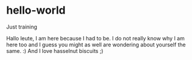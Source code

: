 # hello-world
Just training

Hallo leute,
I am here because I had to be. I do not really know why I am here too and I guess you might as well are wondering about yourself the same. :)
And I love hasselnut biscuits ;)
